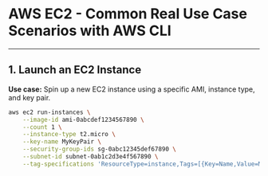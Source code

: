 # AWS EC2 - Common Real Use Case Scenarios with AWS CLI

---

## 1. Launch an EC2 Instance

**Use case:** Spin up a new EC2 instance using a specific AMI, instance type, and key pair.

```bash
aws ec2 run-instances \
    --image-id ami-0abcdef1234567890 \
    --count 1 \
    --instance-type t2.micro \
    --key-name MyKeyPair \
    --security-group-ids sg-0abc12345def67890 \
    --subnet-id subnet-0ab1c2d3e4f567890 \
    --tag-specifications 'ResourceType=instance,Tags=[{Key=Name,Value=MyTestInstance}]'
